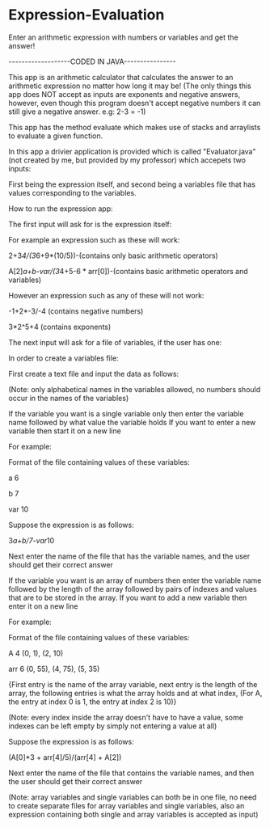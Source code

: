 # Expression-Evaluation
Enter an arithmetic expression with numbers or variables and get the answer!

-------------------CODED IN JAVA----------------

This app is an arithmetic calculator that calculates the answer to an arithmetic expression no matter how long it may be!  (The only things this app does NOT accept as inputs are exponents and negative answers, however, even though this program doesn't accept negative numbers it can still give a negative answer. e.g: 2-3 = -1)

This app has the method evaluate which makes use of stacks and arraylists to evaluate a given function.

In this app a drivier application is provided which is called "Evaluator.java"(not created by me, but provided by my professor) which accepets two inputs:

First being the expression itself, and second being a variables file that has values corresponding to the variables.

How to run the expression app:

The first input will ask for is the expression itself:

For example an expression such as these will work: 

2+3*4/(3*6+9*(10/5))-(contains only basic arithmetic operators)

A[2]*a+b-var/(3*4+5-6 * arr[0])-(contains basic arithmetic operators and variables)

However an expression such as any of these will not work:

-1+2*-3/-4 (contains negative numbers)

3*2^5+4 (contains exponents)

The next input will ask for a file of variables, if the user has one:

In order to create a variables file:

First create a text file and input the data as follows:

(Note: only alphabetical names in the variables allowed, no numbers should occur in the names of the variables)

If the variable you want is a single variable only then enter the variable name followed by what value the variable holds
If you want to enter a new variable then start it on a new line

For example: 

Format of the file containing values of these variables:

a 6

b 7

var 10

Suppose the expression is as follows:

3*a+b/7-var*10

Next enter the name of the file that has the variable names, and the user should get their correct answer

If the variable you want is an array of numbers then enter the variable name followed by the length of the array followed by pairs of indexes and values that are to be stored in the array.
If you want to add a new variable then enter it on a new line

For example:

Format of the file containing values of these variables:

A 4 (0, 1), (2, 10)

arr 6 (0, 55), (4, 75), (5, 35)

{First entry is the name of the array variable, next entry is the length of the array, the following entries is what the array holds and at what index, (For A, the entry at index 0 is 1, the entry at index 2 is 10)}

(Note: every index inside the array doesn't have to have a value, some indexes can be left empty by simply not entering a value at all)

Suppose the expression is as follows:

(A[0]*3 + arr[4]/5)/(arr[4] + A[2])

Next enter the name of the file that contains the variable names, and then the user should get their correct answer

(Note: array variables and single variables can both be in one file, no need to create separate files for array variables and single variables, also an expression containing both single and array variables is accepted as input)


